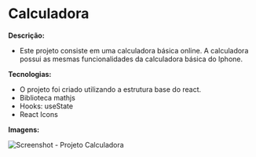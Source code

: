 # Calculadora

**Descrição:**
 - Este projeto consiste em uma calculadora básica online. A calculadora possui as mesmas funcionalidades da calculadora básica do Iphone.
 
 **Tecnologias:**
 - O projeto foi criado utilizando a estrutura base do react.
 - Biblioteca mathjs
 - Hooks: useState
 - React Icons
 
 **Imagens:**

![Screenshot - Projeto Calculadora](https://user-images.githubusercontent.com/99328738/194146609-ee29843a-90c5-4d88-8c18-75cfe86b3acd.PNG)
